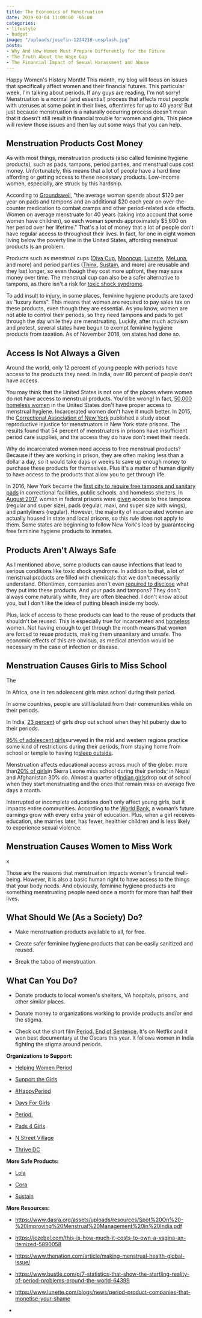 ```yaml
---
title: The Economics of Menstruation
date: 2019-03-04 11:00:00 -05:00
categories:
- lifestyle
- budget
image: "/uploads/josefin-1234218-unsplash.jpg"
posts:
- Why And How Women Must Prepare Differently for the Future
- The Truth About the Wage Gap
- The Financial Impact of Sexual Harassment and Abuse
---
```


Happy Women's History Month! This month, my blog will focus on issues that specifically affect women and their financial futures. This particular week, I'm talking about periods. If any guys are reading, I'm not sorry! Menstruation is a normal (and essential) process that affects most people with uteruses at some point in their lives, oftentimes for up to 40 years! But just because menstruation is a naturally occurring process doesn't mean that it doesn't still result in financial trouble for women and girls. This piece will review those issues and then lay out some ways that you can help.

## Menstruation Products Cost Money

As with most things, menstruation products (also called feminine hygiene products), such as pads, tampons, period panties, and menstrual cups cost money. Unfortunately, this means that a lot of people have a hard time affording or getting access to these necessary products. Low-income women, especially, are struck by this hardship.

According to [Groundswell](https://groundswell.org/women-spend-hundreds-of-extra-dollars-per-year-heres-one-easy-out/), "the average woman spends about $120 per year on pads and tampons and an additional $20 each year on over-the-counter medication to combat cramps and other period-related side effects. Women on average menstruate for 40 years (taking into account that some women have children), so each woman spends approximately $5,600 on her period over her lifetime." That's a lot of money that a lot of people don't have regular access to throughout their lives. In fact, for one in eight women living below the poverty line in the United States, affording menstrual products is an problem.

Products such as menstrual cups ([Diva Cup](https://divacup.com/), [Mooncup](https://www.mooncup.co.uk/), [Lunette](https://store.lunette.com/), [MeLuna](https://meluna-usa.com/), and more) and period panties ([Thinx](https://www.shethinx.com), [Sustain](https://www.sustainnatural.com), and more) are reusable and they last longer, so even though they cost more upfront, they may save money over time. The menstrual cup can also be a safer alternative to tampons, as there isn't a risk for [toxic shock syndrome](https://www.mayoclinic.org/diseases-conditions/toxic-shock-syndrome/symptoms-causes/syc-20355384).

To add insult to injury, in some places, feminine hygiene products are taxed as "luxury items". This means that women are required to pay sales tax on these products, even though they are essential.  As you know, women are not able to control their periods, so they need tampons and pads to get through the day while they are menstruating. Luckily, after much activism and protest, several states have begun to exempt feminine hygiene products from taxation. As of November 2018, ten states had done so.

## Access Is Not Always a Given

Around the world, only 12 percent of young people with periods have access to the products they need. In India, over 80 percent of people don't have access. 

You may think that the United States is not one of the places where women do not have access to menstrual products. You'd be wrong! In fact, [50,000 homeless women](https://www.bustle.com/articles/190092-this-is-how-homeless-women-cope-with-their-periods) in the United States don't have proper access to menstrual hygiene. Incarcerated women don't have it much better. In 2015, the [Correctional Association of New York](https://www.correctionalassociation.org/) published a study about reproductive injustice for menstruators in New York state prisons. The results found that 54 percent of menstruators in prisons have insufficient period care supplies, and the access they do have don’t meet their needs.

Why do incarcerated women need access to free menstrual products? Because if they are working in prison, they are often making less than a dollar a day, so it would take days or weeks to save up enough money to purchase these products for themselves. Plus it's a matter of human dignity to have access to the products that allow you to get through life.

In 2016, New York became the [first city to require free tampons and sanitary pads](https://www.today.com/health/free-tampons-some-nyc-public-schools-will-provide-feminine-hygiene-t80766) in correctional facilities, public schools, and homeless shelters. In [August 2017](https://www.huffingtonpost.com/entry/federal-prisons-pads-tampons_us_59930a82e4b09096429a16e0), women in federal prisons were [given](https://www.bop.gov/policy/om/001_2017.pdf) access to free tampons (regular and super size), pads (regular, maxi, and super size with wings), and pantyliners (regular). However, the majority of incarcerated women are actually housed in state and local prisons, so this rule does not apply to them. Some states are beginning to follow New York's lead by guaranteeing free feminine hygiene products to inmates.

## Products Aren't Always Safe

As I mentioned above, some products can cause infections that lead to serious conditions like toxic shock syndrome. In addition to that, a lot of menstrual products are filled with chemicals that we don't necessarily understand. Oftentimes, companies aren't even [required to disclose](https://www.nytimes.com/2017/05/24/well/live/period-activists-want-tampon-makers-to-disclose-ingredients.html) what they put into these products. And your pads and tampons? They don't always come naturally white, they are often bleached. I don't know about you, but I don't like the idea of putting bleach inside my body.

Plus, lack of access to these products can lead to the reuse of products that shouldn't be reused. This is especially true for incarcerated and [homeless](https://www.bustle.com/articles/190092-this-is-how-homeless-women-cope-with-their-periods) women. Not having enough to get through the month means that women are forced to reuse products, making them unsanitary and unsafe. The economic effects of this are obvious, as medical attention would be necessary in the case of infection or disease. 

## Menstruation Causes Girls to Miss School

The 

In Africa, one in ten adolescent girls miss school during their period.

In some countries, people are still isolated from their communities while on their periods.

In India, [23 percent](https://www.dasra.org/assets/uploads/resources/Spot%20On%20-%20Improving%20Menstrual%20Management%20in%20India.pdf) of girls drop out school when they hit puberty due to their periods.

[95% of adolescent girls](http://unicef.org.np/uploads/files/389372788817342779-highlights-adap-final.pdf)surveyed in the mid and western regions practice some kind of restrictions during their periods, from staying home from school or temple to having to[sleep outside](http://mosaicscience.com/story/blood-speaks).

Menstruation affects educational access across much of the globe: more than[20% of girls](http://www.unicef.org/wash/schools/files/WASH_in_Schools_Empowers_Girls_Education_Proceedings_of_Virtual_MHM_conference(2).pdf)in Sierra Leone miss school during their periods; in Nepal and Afghanistan 30% do. Almost a quarter of[Indian girls](http://timesofindia.indiatimes.com/india/70-cant-afford-sanitary-napkins-reveals-study/articleshow/7344998.cms)drop out of school when they start menstruating and the ones that remain miss on average five days a month.

Interrupted or incomplete educations don’t only affect young girls, but it impacts entire communities. According to the [World Bank](http://siteresources.worldbank.org/EDUCATION/Resources/278200-1099079877269/547664-1099079934475/547667-1135281504040/Returns_Investment_Edu.pdf), a woman’s  future earnings grow with every extra year of education. Plus, when a girl receives education, she marries later, has fewer, healthier children and is less likely to experience sexual violence.

## Menstruation Causes Women to Miss Work

x

Those are the reasons that menstruation impacts women's financial well-being. However, it is also a basic human right to have access to the things that your body needs. And obviously, feminine hygiene products are something menstruating people need once a month for more than half their lives.

## What Should We (As a Society) Do?

* Make menstruation products available to all, for free.

* Create safer feminine hygiene products that can be easily sanitized and reused.

* Break the taboo of menstruation.

## What Can You Do?

* Donate products to local women's shelters, VA hospitals, prisons, and other similar places.

* Donate money to organizations working to provide products and/or end the stigma.

* Check out the short film [Period. End of Sentence.](https://www.netflix.com/title/81074663) It's on Netflix and it won best documentary at the Oscars this year. It follows women in India fighting the stigma around periods.

**Organizations to Support:**

* [Helping Women Period](https://www.helpingwomenperiod.org/)

* [Support the Girls](https://isupportthegirls.org/)

* [#HappyPeriod](http://hashtaghappyperiod.org/)

* [Days For Girls](https://www.daysforgirls.org/)

* [Period.](https://www.period.org/)

* [Pads 4 Girls](https://lunapads.com/pages/pads4girls)

* [N Street Village](https://www.nstreetvillage.org/)

* [Thrive DC](https://www.thrivedc.org/)

**More Safe Products:**

* [Lola](https://www.mylola.com)

* [Cora](https://cora.life/)

* [Sustain](https://www.sustainnatural.com)

**More Resources:**

* https://www.dasra.org/assets/uploads/resources/Spot%20On%20-%20Improving%20Menstrual%20Management%20in%20India.pdf

* https://jezebel.com/this-is-how-much-it-costs-to-own-a-vagina-an-itemized-5890058

* https://www.thenation.com/article/making-menstrual-health-global-issue/

* https://www.bustle.com/p/7-statistics-that-show-the-startling-reality-of-period-problems-around-the-world-64399

* https://www.lunette.com/blogs/news/period-product-companies-that-monetise-your-shame

* 